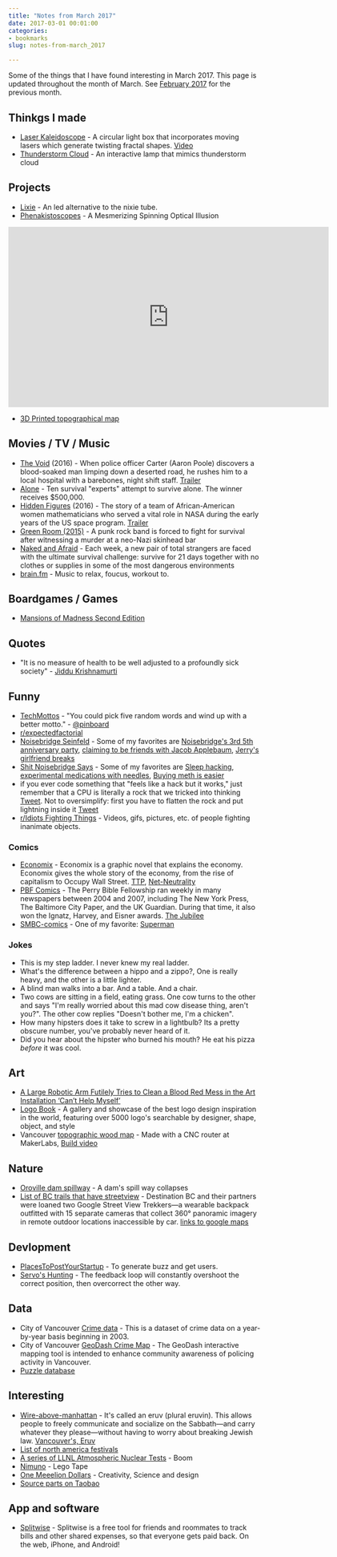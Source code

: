 ```yaml
---
title: "Notes from March 2017"
date: 2017-03-01 00:01:00
categories:
- bookmarks
slug: notes-from-march_2017

---
```


Some of the things that I have found interesting in March 2017. This page is updated throughout the month of March. See [February 2017](/notes-from-february_2017) for the previous month.

## Thinkgs I made

- [Laser Kaleidoscope](/projects/2017-laser-kaleidoscope) - A circular light box that incorporates moving lasers which generate twisting fractal shapes. [Video](https://www.youtube.com/watch?v=XHqZNfPvEVY)
- [Thunderstorm Cloud](/projects/2017-thunderstorm-cloud) - An interactive lamp that mimics thunderstorm cloud


## Projects 

- [Lixie](https://www.tindie.com/products/connornishijima/lixie-an-led-alternative-to-the-nixie-tube/#) - An led alternative to the nixie tube. 
- [Phenakistoscopes](http://makezine.com/projects/animated-records-phenakistoscopes/) - A Mesmerizing Spinning Optical Illusion

<iframe src='https://gfycat.com/ifr/WarmheartedFewHoverfly' frameborder='0' scrolling='no' width='640' height='360' allowfullscreen></iframe>

- [3D Printed topographical map](https://3dprint.com/141293/3d-printed-topographical-map/)

## Movies / TV / Music 

- [The Void](http://www.imdb.com/title/tt4255304/) (2016) - When police officer Carter (Aaron Poole) discovers a blood-soaked man limping down a deserted road, he rushes him to a local hospital with a barebones, night shift staff. [Trailer](https://www.youtube.com/watch?v=IkmSNt4moNg)
- [Alone](http://www.imdb.com/title/tt4803766/) - Ten survival "experts" attempt to survive alone. The winner receives $500,000. 
- [Hidden Figures](http://m.imdb.com/title/tt4846340/) (2016) - The story of a team of African-American women mathematicians who served a vital role in NASA during the early years of the US space program. [Trailer](https://www.youtube.com/watch?v=RK8xHq6dfAo) 
- [Green Room (2015)](http://www.imdb.com/title/tt4062536/) - A punk rock band is forced to fight for survival after witnessing a murder at a neo-Nazi skinhead bar
- [Naked and Afraid](http://m.imdb.com/title/tt3007640/) - Each week, a new pair of total strangers are faced with the ultimate survival challenge: survive for 21 days together with no clothes or supplies in some of the most dangerous environments 
- [brain.fm](https://www.brain.fm/) - Music to relax, foucus, workout to. 

## Boardgames / Games 

- [Mansions of Madness Second Edition](https://www.fantasyflightgames.com/en/products/mansions-of-madness-second-edition/)

## Quotes 

- "It is no measure of health to be well adjusted to a profoundly sick society" - [Jiddu Krishnamurti](https://en.wikipedia.org/wiki/Jiddu_Krishnamurti)

## Funny 

- [TechMottos](https://twitter.com/TechMottos) - "You could pick five random words and wind up with a better motto." - [@pinboard](https://twitter.com/pinboard)
- [r/expectedfactorial](https://www.reddit.com/r/expectedfactorial/top/)
- [Noisebridge Seinfeld](https://twitter.com/noisebridge_sei/) - Some of my favorites are [Noisebridge's 3rd 5th anniversary party](https://twitter.com/noisebridge_sei/status/324685423186173956), [claiming to be friends with Jacob Applebaum](https://twitter.com/noisebridge_sei/status/324599417816637442), [Jerry's girlfriend breaks](https://twitter.com/noisebridge_sei/status/324589177196904448)
- [Shit Noisebridge Says](http://shitnoisebridgesays.tumblr.com/) - Some of my favorites are [Sleep hacking](http://shitnoisebridgesays.tumblr.com/post/58176868931/sleep-hacking), [experimental medications with needles](http://shitnoisebridgesays.tumblr.com/post/53448684902/noisebridge-needle-time), [Buying meth is easier](http://shitnoisebridgesays.tumblr.com/post/49268983264/because-buying-meth-is-easier-than-buying-allergy)
- if you ever code something that "feels like a hack but it works," just remember that a CPU is literally a rock that we tricked into thinking [Tweet](https://twitter.com/daisyowl/status/841802094361235456). Not to oversimplify: first you have to flatten the rock and put lightning inside it [Tweet](https://twitter.com/daisyowl/status/841806379962646532)
- [r/Idiots Fighting Things](https://www.reddit.com/r/IdiotsFightingThings/) - Videos, gifs, pictures, etc. of people fighting inanimate objects.

### Comics 

- [Economix](http://economixcomix.com/) - Economix is a graphic novel that explains the economy. Economix gives the whole story of the economy, from the rise of capitalism to Occupy Wall Street. [TTP](http://economixcomix.com/home/tpp/), [Net-Neutrality](http://economixcomix.com/home/net-neutrality/) 
- [PBF Comics](http://pbfcomics.com/) - The Perry Bible Fellowship ran weekly in many newspapers between 2004 and 2007, including The New York Press, The Baltimore City Paper, and the UK Guardian. During that time, it also won the Ignatz, Harvey, and Eisner awards. [The Jubilee](http://pbfcomics.com/270/)
- [SMBC-comics](http://www.smbc-comics.com/) - One of my favorite: [Superman](http://www.smbc-comics.com/?id=2305)

### Jokes 

- This is my step ladder. I never knew my real ladder.
- What's the difference between a hippo and a zippo?, One is really heavy, and the other is a little lighter.
- A blind man walks into a bar. And a table. And a chair.
- Two cows are sitting in a field, eating grass. One cow turns to the other and says "I'm really worried about this mad cow disease thing, aren't you?". The other cow replies "Doesn't bother me, I'm a chicken".
- How many hipsters does it take to screw in a lightbulb? Its a pretty obscure number, you've probably never heard of it.
- Did you hear about the hipster who burned his mouth? He eat his pizza _before_ it was cool.

## Art 

- [A Large Robotic Arm Futilely Tries to Clean a Blood Red Mess in the Art Installation ‘Can’t Help Myself’](https://laughingsquid.com/a-large-robotic-arm-futilely-tries-to-clean-a-blood-red-mess-in-the-art-installation-cant-help-myself/) 
- [Logo Book](http://www.logobook.com/) - A gallery and showcase of the best logo design inspiration in the world, featuring over 5000 logo's searchable by designer, shape, object, and style
- Vancouver [topographic wood map](http://www.gregrae.com/) - Made with a CNC router at MakerLabs, [Build video](https://www.youtube.com/watch?v=uIr_u8qlSvM)

## Nature 

- [Oroville dam spillway](https://imgur.com/gallery/mpUge) - A dam's spill way collapses
- [List of BC trails that have streetview](http://www.destinationbc.ca/News/Local/Destination-BC-takes-the-world-on-a-journey-throug.aspx#.WNQOdzsrKUk) - Destination BC and their partners were loaned two Google Street View Trekkers—a wearable backpack outfitted with 15 separate cameras that collect 360° panoramic imagery in remote outdoor locations inaccessible by car. [links to google maps](http://www.destinationbc.ca/getattachment/Marketing/Consumer-Marketing/2017-North-America-Marketing-Initiatives/British-Columbia-Google-Treks-Links-List-(1).pdf.aspx)

## Devlopment 

- [PlacesToPostYourStartup](https://github.com/mmccaff/PlacesToPostYourStartup) - To generate buzz and get users.
- [Servo's Hunting](https://forums.adafruit.com/viewtopic.php?f=19&t=113369) - The feedback loop will constantly overshoot the correct position, then overcorrect the other way.

## Data 

- City of Vancouver [Crime data](http://data.vancouver.ca/datacatalogue/crime-data.htm) - This is a dataset of crime data on a year-by-year basis beginning in 2003.
- City of Vancouver [GeoDash Crime Map](http://geodash.vpd.ca/) - The GeoDash interactive mapping tool is intended to enhance community awareness of policing activity in Vancouver.  
- [Puzzle database](http://webapp1.dlib.indiana.edu/images/splash.htm?scope=lilly/slocum)

## Interesting 

- [Wire-above-manhattan](http://mentalfloss.com/article/91594/theres-wire-above-manhattan-youve-probably-never-noticed) - It's called an eruv (plural eruvin). This allows people to freely communicate and socialize on the Sabbath—and carry whatever they please—without having to worry about breaking Jewish law. [Vancouver's, Eruv](https://www.google.com/maps/d/u/0/viewer?mid=1lvDpkRo5LvxYoHtnPy4197dw8UU&ll=49.237481658171426%2C-123.13711789999996&z=13)
- [List of north america festivals](https://www.everfest.com/fest300)
- [A series of LLNL Atmospheric Nuclear Tests](https://www.youtube.com/playlist?list=PLvGO_dWo8VfcmG166wKRy5z-GlJ_OQND5) - Boom
- [Nimuno](https://www.indiegogo.com/projects/nimuno-loops-the-toy-block-tape#/) - Lego Tape
- [One Meeelion Dollars](https://www.youtube.com/user/onemeeeliondollars/featured) - Creativity, Science and design
- [Source parts on Taobao](https://hackaday.com/2017/03/28/source-parts-on-taobao-an-insiders-guide/)

## App and software

- [Splitwise](https://www.splitwise.com/) - Splitwise is a free tool for friends and roommates to track bills and other shared expenses, so that everyone gets paid back. On the web, iPhone, and Android!
